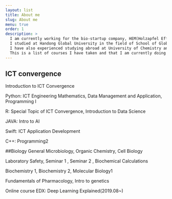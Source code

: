 ```yaml
---
layout: list
title: About me
slug: About me
menu: true
order: 1
description: >
  I am currently working for the bio-startup company, HEM(Holzapfel Effective Microbes) as an data analyst(2020.~).
  I studied at Handong Global University in the field of School of Global Entrepreneurship and ICT majoring in ICT convergence and Life science.
  I have also experienced studying abroad at University of Chemistry and Technology in Czechia and The King's University in Canada. My ultimate vision is to combine those two fields, ICT and Life science, to create a positive impact on the world such as smart healthcare or AI-related bio industry. Please have a look at my online profile including the skills I currently have and the projects I have worked on.
  This is a list of courses I have taken and that I am currently doing
---
```


## ICT convergence
Introduction to ICT Convergence

Python: ICT Engineering Mathematics, Data Management and Application, Programming I

R: Special Topic of ICT Convergence, Introduction to Data Science

JAVA: Intro to AI

Swift: ICT Application Development

C++: Programming2


##Biology
General Microbiology, Organic Chemistry, Cell Biology

Laboratory Safety, Seminar 1 , Seminar 2 , Biochemical Calculations

Biochemistry 1, Biochemistry 2, Molecular Biology1

Fundamentals of Pharmacology, Intro to genetics

Online course
EDX: Deep Learning Explained(2019.08~)
